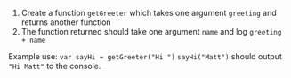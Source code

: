 1. Create a function `getGreeter` which takes one argument `greeting` and returns another function
2. The function returned should take one argument `name` and log `greeting + name`

Example use:
`var sayHi = getGreeter("Hi ")`
`sayHi("Matt")`
should output `"Hi Matt"` to the console.
